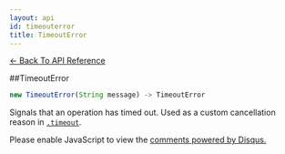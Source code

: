 ```yaml
---
layout: api
id: timeouterror
title: TimeoutError
---
```



[← Back To API Reference](/docs/api-reference.html)
<div class="api-code-section"><markdown>
##TimeoutError

```js
new TimeoutError(String message) -> TimeoutError
```


Signals that an operation has timed out. Used as a custom cancellation reason in [`.timeout`](.).
</markdown></div>

<div id="disqus_thread"></div>
<script type="text/javascript">
    var disqus_title = "TimeoutError";
    var disqus_shortname = "bluebirdjs";
    var disqus_identifier = "disqus-id-timeouterror";
    
    (function() {
        var dsq = document.createElement("script"); dsq.type = "text/javascript"; dsq.async = true;
        dsq.src = "//" + disqus_shortname + ".disqus.com/embed.js";
        (document.getElementsByTagName("head")[0] || document.getElementsByTagName("body")[0]).appendChild(dsq);
    })();
</script>
<noscript>Please enable JavaScript to view the <a href="https://disqus.com/?ref_noscript" rel="nofollow">comments powered by Disqus.</a></noscript>